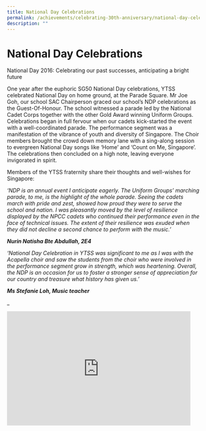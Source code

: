 ```yaml
---
title: National Day Celebrations
permalink: /achievements/celebrating-30th-anniversary/national-day-celebrations/
description: ""
---
```

# **National Day Celebrations**

National Day 2016: Celebrating our past successes, anticipating a bright future &nbsp;  
  

One year after the euphoric SG50 National Day celebrations, YTSS celebrated National Day on home ground, at the Parade Square. Mr Joe Goh, our school SAC Chairperson graced our school’s NDP celebrations as the Guest-Of-Honour. The school witnessed a parade led by the National Cadet Corps together with the other Gold Award winning Uniform Groups. Celebrations began in full fervour when our cadets kick-started the event with a well-coordinated parade. The performance segment was a manifestation of the vibrance of youth and diversity of Singapore. The Choir members brought the crowd down memory lane with a sing-along session to evergreen National Day songs like ‘Home’ and ‘Count on Me, Singapore’. The celebrations then concluded on a high note, leaving everyone invigorated in spirit.

  

Members of the YTSS fraternity share their thoughts and well-wishes for Singapore:  

  

_‘NDP is an annual event I anticipate eagerly. The Uniform Groups’ marching parade, to me, is the highlight of the whole parade. Seeing the cadets march with pride and zest, showed how proud they were to serve the school and nation. I was pleasantly moved by the level of resilience displayed by the NPCC cadets who continued their performance even in the face of technical issues. The extent of their resilience was exuded when they did not decline a second chance to perform with the music.’_&nbsp;

**_Nurin Natisha Bte Abdullah, 2E4_**  
 
 _‘National Day Celebration in YTSS was significant to me as I was with the Acapella choir and saw the students from the choir who were involved in the performance segment grow in strength, which was heartening. Overall, the NDP is an occasion for us to foster a stronger sense of appreciation for our country and treasure what history has given us.’_&nbsp;

**_Ms Stefanie Loh, Music teacher_**

_

<iframe allowfullscreen="true" height="299" width="480" frameborder="0" src="https://docs.google.com/presentation/d/e/2PACX-1vTNVj8lwTCcAMVW0cbSqZQg84GeSyTv6zg0lky9ihQlOqXWbC5q_uL0XtaFEeByUCJv9m4Qk3Ugn0D2/embed?start=true&amp;loop=false&amp;delayms=5000"></iframe>